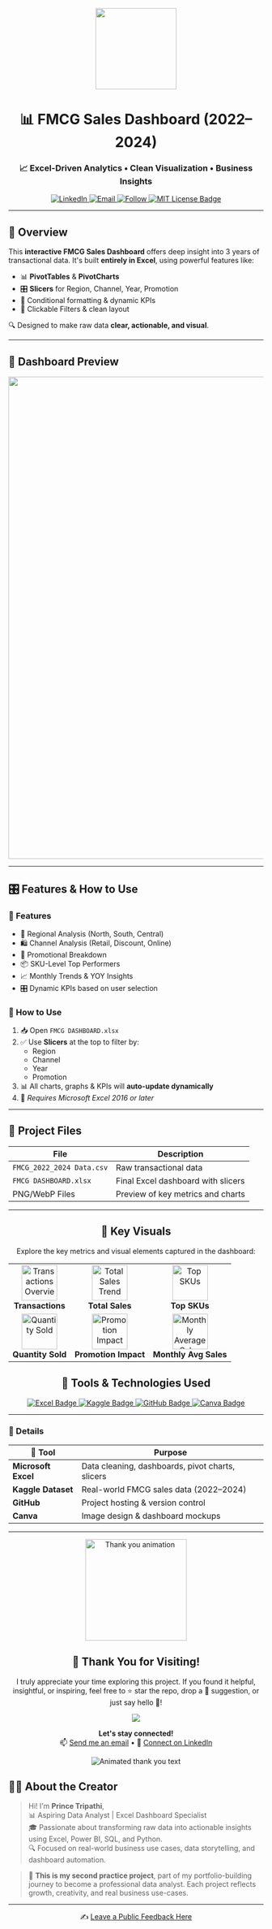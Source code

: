 <!-- Animated Banner -->
<p align="center">
  <img src="https://media.giphy.com/media/QBd2kLB5qDmysEXre9/giphy.gif" width="160"/>
</p>

<h1 align="center">📊 FMCG Sales Dashboard (2022–2024)</h1>
<h3 align="center">📈 Excel-Driven Analytics • Clean Visualization • Business Insights</h3>

<p align="center">
  <a href="https://www.linkedin.com/in/iprince-tripathi" target="_blank">
    <img alt="LinkedIn" src="https://img.shields.io/badge/LinkedIn-Prince%20Tripathi-blue?style=for-the-badge&logo=linkedin" />
  </a>
  <a href="mailto:prince19tri@gmail.com">
    <img alt="Email" src="https://img.shields.io/badge/Email-Contact-red?style=for-the-badge&logo=gmail" />
  </a>
  <a href="https://github.com/iPrince-Tripathi?tab=followers">
    <img alt="Follow" src="https://img.shields.io/badge/Follow%20Me-GitHub-181717?style=for-the-badge&logo=github" />
  </a>
  <a href="https://github.com/iPrince-Tripathi/-FMCG-Sales-Dashboard-2022-2024-Excel-Analytics-Insights/blob/main/LICENSE">
    <img src="https://img.shields.io/badge/License-MIT-brightgreen.svg?style=for-the-badge" alt="MIT License Badge"/>
  </a>
</p>

---

## 📌 Overview

This **interactive FMCG Sales Dashboard** offers deep insight into 3 years of transactional data. It's built **entirely in Excel**, using powerful features like:

- 📊 **PivotTables** & **PivotCharts**
- 🎛️ **Slicers** for Region, Channel, Year, Promotion
- 🎯 Conditional formatting & dynamic KPIs
- 🧩 Clickable Filters & clean layout

🔍 Designed to make raw data **clear, actionable, and visual**.

---

## 🎥 Dashboard Preview

<p align="center">
  <img src="https://github.com/iPrince-Tripathi/-FMCG-Sales-Dashboard-2022-2024-Excel-Analytics-Insights/blob/main/FMCG/FMCG%20Sales%20Dashboard.png" width="950"/>
</p>

---

## 🎛️ Features & How to Use

### 🧠 Features

- 📍 Regional Analysis (North, South, Central)
- 🛍️ Channel Analysis (Retail, Discount, Online)
- 🎯 Promotional Breakdown
- 📦 SKU-Level Top Performers
- 📈 Monthly Trends & YOY Insights
- 🎛️ Dynamic KPIs based on user selection

### 🧪 How to Use

1. 📥 Open `FMCG DASHBOARD.xlsx`
2. ✅ Use **Slicers** at the top to filter by:
   - Region
   - Channel
   - Year
   - Promotion
3. 📊 All charts, graphs & KPIs will **auto-update dynamically**
4. 📧 *Requires Microsoft Excel 2016 or later*

---

## 📁 Project Files

| File | Description |
|------|-------------|
| `FMCG_2022_2024 Data.csv` | Raw transactional data |
| `FMCG DASHBOARD.xlsx` | Final Excel dashboard with slicers |
| PNG/WebP Files | Preview of key metrics and charts |

---
<h2 align="center">🌟 Key Visuals</h2>

<p align="center">Explore the key metrics and visual elements captured in the dashboard:</p>

<div align="center">
  <table>
    <tr>
      <td align="center">
        <img src="https://github.com/iPrince-Tripathi/-FMCG-Sales-Dashboard-2022-2024-Excel-Analytics-Insights/blob/main/FMCG/Transactions.png" width="70" alt="Transactions Overview" />
        <br/><b>Transactions</b>
      </td>
      <td align="center">
        <img src="https://github.com/iPrince-Tripathi/-FMCG-Sales-Dashboard-2022-2024-Excel-Analytics-Insights/blob/main/FMCG/T-%20Sales.png" width="70" alt="Total Sales Trend" />
        <br/><b>Total Sales</b>
      </td>
      <td align="center">
        <img src="https://github.com/iPrince-Tripathi/-FMCG-Sales-Dashboard-2022-2024-Excel-Analytics-Insights/blob/main/FMCG/SKU.png" width="70" alt="Top SKUs" />
        <br/><b>Top SKUs</b>
      </td>
    </tr>
    <tr>
      <td align="center">
        <img src="https://github.com/iPrince-Tripathi/-FMCG-Sales-Dashboard-2022-2024-Excel-Analytics-Insights/blob/main/FMCG/Quantity.png" width="70" alt="Quantity Sold" />
        <br/><b>Quantity Sold</b>
      </td>
      <td align="center">
        <img src="https://github.com/iPrince-Tripathi/-FMCG-Sales-Dashboard-2022-2024-Excel-Analytics-Insights/blob/main/FMCG/Promotion.webp" width="70" alt="Promotion Impact" />
        <br/><b>Promotion Impact</b>
      </td>
      <td align="center">
        <img src="https://github.com/iPrince-Tripathi/-FMCG-Sales-Dashboard-2022-2024-Excel-Analytics-Insights/blob/main/FMCG/Average.png" width="70" alt="Monthly Average Sales" />
        <br/><b>Monthly Avg Sales</b>
      </td>
    </tr>
  </table>
</div>

<h2 align="center">🧰 Tools & Technologies Used</h2>

<p align="center">
  <a href="https://www.microsoft.com/en-us/microsoft-365/excel" target="_blank">
    <img src="https://img.shields.io/badge/Microsoft_Excel-217346?style=for-the-badge&logo=microsoft-excel&logoColor=white" alt="Excel Badge" />
  </a>
  <a href="https://kaggle.com/" target="_blank">
    <img src="https://img.shields.io/badge/Kaggle-20BEFF?style=for-the-badge&logo=kaggle&logoColor=white" alt="Kaggle Badge" />
  </a>
  <a href="https://github.com/iPrince-Tripathi" target="_blank">
    <img src="https://img.shields.io/badge/GitHub-181717?style=for-the-badge&logo=github&logoColor=white" alt="GitHub Badge" />
  </a>
  <a href="https://www.canva.com/" target="_blank">
    <img src="https://img.shields.io/badge/Canva-00C4CC?style=for-the-badge&logo=canva&logoColor=white" alt="Canva Badge" />
  </a>
</p>

---

### 🧩 Details

| 🔧 Tool | Purpose |
|--------|---------|
| **Microsoft Excel** | Data cleaning, dashboards, pivot charts, slicers |
| **Kaggle Dataset** | Real-world FMCG sales data (2022–2024) |
| **GitHub** | Project hosting & version control |
| **Canva** | Image design & dashboard mockups |

---

<!-- 🌟 Thank You Section -->
<p align="center">
  <img src="https://media.giphy.com/media/l0MYt5jPR6QX5pnqM/giphy.gif" width="200" alt="Thank you animation" />
</p>

<h2 align="center">🙏 Thank You for Visiting!</h2>

<p align="center">
  I truly appreciate your time exploring this project.  
  If you found it helpful, insightful, or inspiring, feel free to ⭐ star the repo,  
  drop a 📝 suggestion, or just say hello 👋!
</p>

<p align="center">
  <img src="https://img.shields.io/badge/Stay%20Curious-Keep%20Exploring-blueviolet?style=for-the-badge&logo=github" />
</p>

<p align="center">
  <b>Let's stay connected!</b><br/>
  📫 <a href="mailto:prince19tri@gmail.com">Send me an email</a> •  
  💼 <a href="https://www.linkedin.com/in/iprince-tripathi/">Connect on LinkedIn</a>
</p>

<p align="center">
  <img src="https://readme-typing-svg.demolab.com/?lines=You+Made+My+Day!;Thanks+for+Stopping+By!;Keep+Coding+%F0%9F%92%BB&font=Fira+Code&center=true&width=380&height=45&pause=1000&color=00C896&vCenter=true" alt="Animated thank you text"/>
</p>


## 🧑‍💼 About the Creator
> Hi! I’m **Prince Tripathi**,  
> 📊 Aspiring Data Analyst | Excel Dashboard Specialist  
> 🎓 Passionate about transforming raw data into actionable insights using Excel, Power BI, SQL, and Python.  
> 🔍 Focused on real-world business use cases, data storytelling, and dashboard automation.

>🔰 **This is my second practice project**, part of my portfolio-building journey to become a professional data analyst. Each project reflects growth, creativity, and real business use-cases.

---
<p align="center">
  ✍️ <a href="https://github.com/iPrince-Tripathi/-FMCG-Sales-Dashboard-2022-2024-Excel-Analytics-Insights/discussions">Leave a Public Feedback Here</a>
</p>




